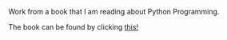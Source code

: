 Work from a book that I am reading about Python Programming. 

The book can be found by clicking [this!](https://learn.arcade.academy/en/latest/)